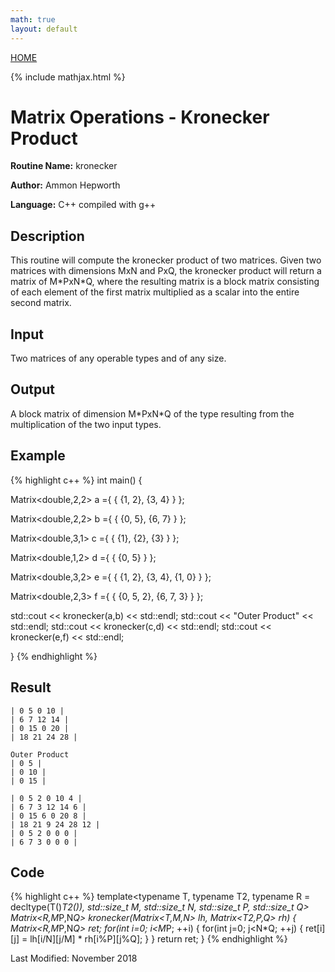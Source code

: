 ```yaml
---
math: true
layout: default
---
```

<a href="https://ammonhepworth.github.io/MATH4610/index">HOME</a>

{% include mathjax.html %}

# Matrix Operations - Kronecker Product

**Routine Name:** kronecker

**Author:** Ammon Hepworth

**Language:** C++ compiled with g++


## Description

This routine will compute the kronecker product of two matrices. Given two matrices with dimensions MxN and PxQ, the kronecker product will return a matrix of M\*PxN\*Q, where the resulting matrix is a block matrix consisting of each element of the first matrix multiplied as a scalar into the entire second matrix.

## Input

Two matrices of any operable types and of any size.

## Output

A block matrix of dimension M\*PxN\*Q of the type resulting from the multiplication of the two input types.

## Example

{% highlight c++ %}
int main() 
{

  Matrix<double,2,2> a ={ { {1, 2},
                            {3, 4} } }; 

  Matrix<double,2,2> b ={ { {0, 5},
                            {6, 7} } }; 

  Matrix<double,3,1> c ={ { {1},
                            {2},
                            {3} } }; 

  Matrix<double,1,2> d ={ { {0, 5} } };

  Matrix<double,3,2> e ={ { {1, 2},
                            {3, 4},
                            {1, 0} } }; 

  Matrix<double,2,3> f ={ { {0, 5, 2},
                            {6, 7, 3} } }; 

  std::cout << kronecker(a,b) << std::endl;
  std::cout << "Outer Product" << std::endl;
  std::cout << kronecker(c,d) << std::endl;
  std::cout << kronecker(e,f) << std::endl;

}
{% endhighlight %}

## Result
```
| 0 5 0 10 |
| 6 7 12 14 |
| 0 15 0 20 |
| 18 21 24 28 |

Outer Product
| 0 5 |
| 0 10 |
| 0 15 |

| 0 5 2 0 10 4 |
| 6 7 3 12 14 6 |
| 0 15 6 0 20 8 |
| 18 21 9 24 28 12 |
| 0 5 2 0 0 0 |
| 6 7 3 0 0 0 |
```

## Code

{% highlight c++ %}
  template<typename T, typename T2, typename R = decltype(T()*T2()), std::size_t M, std::size_t N, std::size_t P, std::size_t Q>
Matrix<R,M*P,N*Q> kronecker(Matrix<T,M,N> lh, Matrix<T2,P,Q> rh)
{
  Matrix<R,M*P,N*Q> ret;
  for(int i=0; i<M*P; ++i)
  {
    for(int j=0; j<N*Q; ++j)
    {
      ret[i][j] = lh[i/N][j/M] * rh[i%P][j%Q];
    }
  }
  return ret;
}
{% endhighlight %}

Last Modified: November 2018
